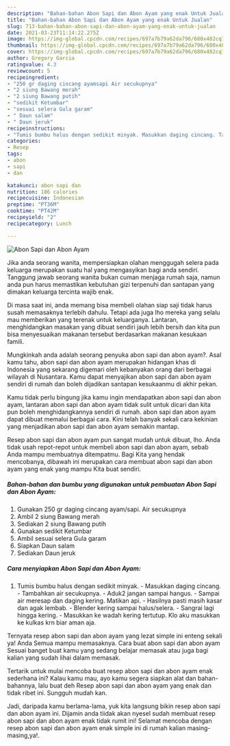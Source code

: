 ```yaml
---
description: "Bahan-bahan Abon Sapi dan Abon Ayam yang enak Untuk Jualan"
title: "Bahan-bahan Abon Sapi dan Abon Ayam yang enak Untuk Jualan"
slug: 713-bahan-bahan-abon-sapi-dan-abon-ayam-yang-enak-untuk-jualan
date: 2021-03-23T11:14:22.275Z
image: https://img-global.cpcdn.com/recipes/697a7b79a62da796/680x482cq70/abon-sapi-dan-abon-ayam-foto-resep-utama.jpg
thumbnail: https://img-global.cpcdn.com/recipes/697a7b79a62da796/680x482cq70/abon-sapi-dan-abon-ayam-foto-resep-utama.jpg
cover: https://img-global.cpcdn.com/recipes/697a7b79a62da796/680x482cq70/abon-sapi-dan-abon-ayam-foto-resep-utama.jpg
author: Gregory Garcia
ratingvalue: 4.3
reviewcount: 5
recipeingredient:
- "250 gr daging cincang ayamsapi Air secukupnya"
- "2 siung Bawang merah"
- "2 siung Bawang putih"
- "sedikit Ketumbar"
- "sesuai selera Gula garam"
- " Daun salam"
- " Daun jeruk"
recipeinstructions:
- "Tumis bumbu halus dengan sedikit minyak. Masukkan daging cincang. Tambahkan air secukupnya. Aduk2 jangan sampai hangus. Sampai air meresap dan daging kering. Matikan api. Hasilnya pasti masih kasar dan agak lembab. Blender kering sampai halus/selera. Sangrai lagi hingga kering. Masukkan ke wadah kering tertutup. Klo aku masukkan ke kulkas krn biar aman aja."
categories:
- Resep
tags:
- abon
- sapi
- dan

katakunci: abon sapi dan 
nutrition: 186 calories
recipecuisine: Indonesian
preptime: "PT36M"
cooktime: "PT42M"
recipeyield: "2"
recipecategory: Lunch

---
```



![Abon Sapi dan Abon Ayam](https://img-global.cpcdn.com/recipes/697a7b79a62da796/680x482cq70/abon-sapi-dan-abon-ayam-foto-resep-utama.jpg)

Jika anda seorang wanita, mempersiapkan olahan menggugah selera pada keluarga merupakan suatu hal yang mengasyikan bagi anda sendiri. Tanggung jawab seorang  wanita bukan cuman menjaga rumah saja, namun anda pun harus memastikan kebutuhan gizi terpenuhi dan santapan yang dimakan keluarga tercinta wajib enak.

Di masa  saat ini, anda memang bisa membeli olahan siap saji tidak harus susah memasaknya terlebih dahulu. Tetapi ada juga lho mereka yang selalu mau memberikan yang terenak untuk keluarganya. Lantaran, menghidangkan masakan yang dibuat sendiri jauh lebih bersih dan kita pun bisa menyesuaikan makanan tersebut berdasarkan makanan kesukaan famili. 



Mungkinkah anda adalah seorang penyuka abon sapi dan abon ayam?. Asal kamu tahu, abon sapi dan abon ayam merupakan hidangan khas di Indonesia yang sekarang digemari oleh kebanyakan orang dari berbagai wilayah di Nusantara. Kamu dapat menyajikan abon sapi dan abon ayam sendiri di rumah dan boleh dijadikan santapan kesukaanmu di akhir pekan.

Kamu tidak perlu bingung jika kamu ingin mendapatkan abon sapi dan abon ayam, lantaran abon sapi dan abon ayam tidak sulit untuk dicari dan kita pun boleh menghidangkannya sendiri di rumah. abon sapi dan abon ayam dapat dibuat memalui berbagai cara. Kini telah banyak sekali cara kekinian yang menjadikan abon sapi dan abon ayam semakin mantap.

Resep abon sapi dan abon ayam pun sangat mudah untuk dibuat, lho. Anda tidak usah repot-repot untuk membeli abon sapi dan abon ayam, sebab Anda mampu membuatnya ditempatmu. Bagi Kita yang hendak mencobanya, dibawah ini merupakan cara membuat abon sapi dan abon ayam yang enak yang mampu Kita buat sendiri.

<!--inarticleads1-->

##### Bahan-bahan dan bumbu yang digunakan untuk pembuatan Abon Sapi dan Abon Ayam:

1. Gunakan 250 gr daging cincang ayam/sapi. Air secukupnya
1. Ambil 2 siung Bawang merah
1. Sediakan 2 siung Bawang putih
1. Gunakan sedikit Ketumbar
1. Ambil sesuai selera Gula garam
1. Siapkan  Daun salam
1. Sediakan  Daun jeruk




<!--inarticleads2-->

##### Cara menyiapkan Abon Sapi dan Abon Ayam:

1. Tumis bumbu halus dengan sedikit minyak. - Masukkan daging cincang. - Tambahkan air secukupnya. - Aduk2 jangan sampai hangus. - Sampai air meresap dan daging kering. Matikan api. - Hasilnya pasti masih kasar dan agak lembab. - Blender kering sampai halus/selera. - Sangrai lagi hingga kering. - Masukkan ke wadah kering tertutup. Klo aku masukkan ke kulkas krn biar aman aja.




Ternyata resep abon sapi dan abon ayam yang lezat simple ini enteng sekali ya! Anda Semua mampu memasaknya. Cara buat abon sapi dan abon ayam Sesuai banget buat kamu yang sedang belajar memasak atau juga bagi kalian yang sudah lihai dalam memasak.

Tertarik untuk mulai mencoba buat resep abon sapi dan abon ayam enak sederhana ini? Kalau kamu mau, ayo kamu segera siapkan alat dan bahan-bahannya, lalu buat deh Resep abon sapi dan abon ayam yang enak dan tidak ribet ini. Sungguh mudah kan. 

Jadi, daripada kamu berlama-lama, yuk kita langsung bikin resep abon sapi dan abon ayam ini. Dijamin anda tiidak akan nyesel sudah membuat resep abon sapi dan abon ayam enak tidak rumit ini! Selamat mencoba dengan resep abon sapi dan abon ayam enak simple ini di rumah kalian masing-masing,ya!.

